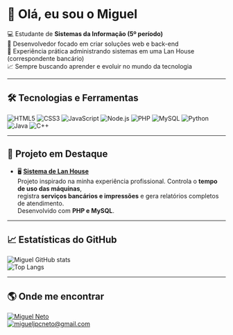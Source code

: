 # 👋 Olá, eu sou o Miguel  

💻 Estudante de **Sistemas da Informação (5º período)**  
🚀 Desenvolvedor focado em criar soluções web e back-end  
🏦 Experiência prática administrando sistemas em uma Lan House (correspondente bancário)  
📈 Sempre buscando aprender e evoluir no mundo da tecnologia  

---

## 🛠️ Tecnologias e Ferramentas

![HTML5](https://img.shields.io/badge/HTML5-E34F26?style=for-the-badge&logo=html5&logoColor=white)
![CSS3](https://img.shields.io/badge/CSS3-1572B6?style=for-the-badge&logo=css3&logoColor=white)
![JavaScript](https://img.shields.io/badge/JavaScript-F7DF1E?style=for-the-badge&logo=javascript&logoColor=black)
![Node.js](https://img.shields.io/badge/Node.js-339933?style=for-the-badge&logo=nodedotjs&logoColor=white)
![PHP](https://img.shields.io/badge/PHP-777BB4?style=for-the-badge&logo=php&logoColor=white)
![MySQL](https://img.shields.io/badge/MySQL-4479A1?style=for-the-badge&logo=mysql&logoColor=white)
![Python](https://img.shields.io/badge/Python-3776AB?style=for-the-badge&logo=python&logoColor=white)
![Java](https://img.shields.io/badge/Java-007396?style=for-the-badge&logo=java&logoColor=white)
![C++](https://img.shields.io/badge/C++-00599C?style=for-the-badge&logo=c%2B%2B&logoColor=white)

---

## 📌 Projeto em Destaque

- 🖥️ [**Sistema de Lan House**](#)  
  Projeto inspirado na minha experiência profissional. Controla o **tempo de uso das máquinas**,  
  registra **serviços bancários e impressões** e gera relatórios completos de atendimento.  
  Desenvolvido com **PHP e MySQL**.  

---

## 📈 Estatísticas do GitHub

![Miguel GitHub stats](https://github-readme-stats.vercel.app/api?username=MigueljNeto&show_icons=true&theme=radical)  
![Top Langs](https://github-readme-stats.vercel.app/api/top-langs/?username=MigueljNeto&layout=compact&theme=radical)

---

## 🌎 Onde me encontrar

[![Miguel Neto](https://img.shields.io/badge/LinkedIn-0077B5?style=for-the-badge&logo=linkedin&logoColor=white)](https://linkedin.com/in/SEU-LINKEDIN)  
[![migueljpcneto@gmail.com](https://img.shields.io/badge/-Email-D14836?style=for-the-badge&logo=gmail&logoColor=white)](mailto:SEU-EMAIL)
